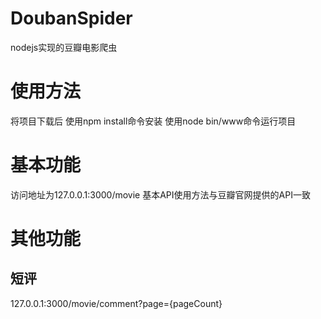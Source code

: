 # DoubanSpider
nodejs实现的豆瓣电影爬虫
# 使用方法
将项目下载后 使用npm install命令安装
使用node bin/www命令运行项目
# 基本功能
访问地址为127.0.0.1:3000/movie
基本API使用方法与豆瓣官网提供的API一致
# 其他功能
## 短评
127.0.0.1:3000/movie/comment?page={pageCount}
